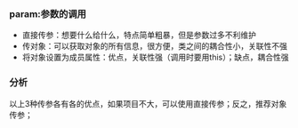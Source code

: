 ### param:参数的调用
- 直接传参：想要什么给什么，特点简单粗暴，但是参数过多不利维护
- 传对象：可以获取对象的所有信息，很方便，类之间的耦合性小，关联性不强
- 将对象设置为成员属性：优点，关联性强（调用时要用this）；缺点，耦合性强
### 分析
以上3种传参各有各的优点，如果项目不大，可以使用直接传参；反之，推荐对象传参；
